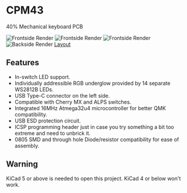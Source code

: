 # CPM43
40% Mechanical keyboard PCB

![Frontside Render](https://raw.githubusercontent.com/Gtrx0/cpm43/master/Renders/Render_Unpopulated_Front.png)
![Frontside Render](https://raw.githubusercontent.com/Gtrx0/cpm43/master/Renders/Render_Populated_Front.png)
![Frontside Render](https://raw.githubusercontent.com/Gtrx0/cpm43/master/Renders/Render_tilted_populated_front.png)
![Backside Render](https://raw.githubusercontent.com/Gtrx0/cpm43/master/Renders/Render_Populated_Back.png)
[Layout](http://www.keyboard-layout-editor.com/#/gists/e3d0a9a1f7fb6537a82bb3f0c82ddf35)

## Features
* In-switch LED support.
* Individually addressible RGB underglow provided by 14 separate WS2812B LEDs.
* USB Type-C connector on the left side.
* Compatible with Cherry MX and ALPS switches. 
* Integrated 16MHz Atmega32u4 microcontroller for better QMK compatibility.
* USB ESD protection circuit.
* ICSP programming header just in case you try something a bit too extreme and need to unbrick it.
* 0805 SMD and through hole Diode/resistor compatibility for ease of assembly.

## Warning
KiCad 5 or above is needed to open this project. KiCad 4 or below won't work.
